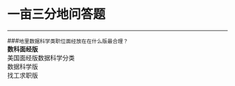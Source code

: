 # 一亩三分地问答题
***  
  
 ###`地里数据科学类职位面经放在在什么版最合理？`  
  **数科面经版**  
  美国面经版数据科学分类  
  数据科学版  
  找工求职版  

